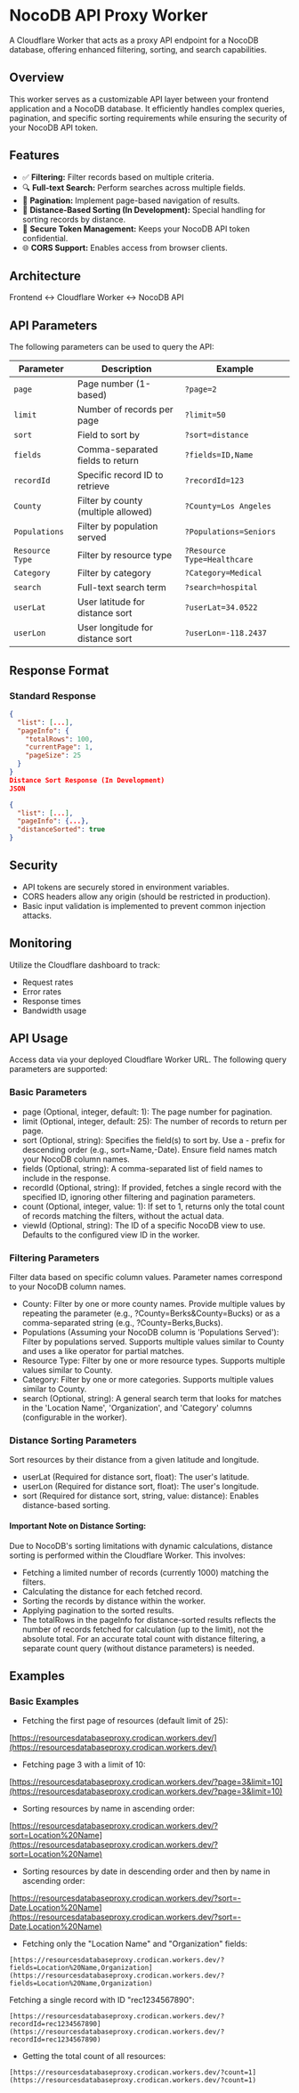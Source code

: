 # NocoDB API Proxy Worker

A Cloudflare Worker that acts as a proxy API endpoint for a NocoDB database, offering enhanced filtering, sorting, and search capabilities.

## Overview

This worker serves as a customizable API layer between your frontend application and a NocoDB database. It efficiently handles complex queries, pagination, and specific sorting requirements while ensuring the security of your NocoDB API token.

## Features

* ✅ **Filtering:** Filter records based on multiple criteria.
* 🔍 **Full-text Search:** Perform searches across multiple fields.
* 📄 **Pagination:** Implement page-based navigation of results.
* 🧭 **Distance-Based Sorting (In Development):** Special handling for sorting records by distance.
* 🔐 **Secure Token Management:** Keeps your NocoDB API token confidential.
* 🌐 **CORS Support:** Enables access from browser clients.

## Architecture

Frontend ↔ Cloudflare Worker ↔ NocoDB API


## API Parameters

The following parameters can be used to query the API:

| Parameter     | Description                                    | Example                       |
|---------------|------------------------------------------------|-------------------------------|
| `page`        | Page number (1-based)                          | `?page=2`                     |
| `limit`       | Number of records per page                     | `?limit=50`                    |
| `sort`        | Field to sort by                               | `?sort=distance`               |
| `fields`      | Comma-separated fields to return               | `?fields=ID,Name`              |
| `recordId`    | Specific record ID to retrieve                | `?recordId=123`                |
| `County`      | Filter by county (multiple allowed)          | `?County=Los Angeles`          |
| `Populations` | Filter by population served                   | `?Populations=Seniors`        |
| `Resource Type`| Filter by resource type                      | `?Resource Type=Healthcare`    |
| `Category`    | Filter by category                             | `?Category=Medical`            |
| `search`      | Full-text search term                          | `?search=hospital`             |
| `userLat`     | User latitude for distance sort              | `?userLat=34.0522`             |
| `userLon`     | User longitude for distance sort             | `?userLon=-118.2437`            |

## Response Format

### Standard Response

```json
{
  "list": [...],
  "pageInfo": {
    "totalRows": 100,
    "currentPage": 1,
    "pageSize": 25
  }
}
Distance Sort Response (In Development)
JSON

{
  "list": [...],
  "pageInfo": {...},
  "distanceSorted": true
}
```

## Security

- API tokens are securely stored in environment variables.
- CORS headers allow any origin (should be restricted in production).
- Basic input validation is implemented to prevent common injection attacks.

## Monitoring

Utilize the Cloudflare dashboard to track:

- Request rates
- Error rates
- Response times
- Bandwidth usage

## API Usage
Access data via your deployed Cloudflare Worker URL. The following query parameters are supported:

### Basic Parameters

- page (Optional, integer, default: 1): The page number for pagination.
- limit (Optional, integer, default: 25): The number of records to return per page.
- sort (Optional, string): Specifies the field(s) to sort by. Use a - prefix for descending order (e.g., sort=Name,-Date). Ensure field names match your NocoDB column names.
- fields (Optional, string): A comma-separated list of field names to include in the response.
- recordId (Optional, string): If provided, fetches a single record with the specified ID, ignoring other filtering and pagination parameters.
- count (Optional, integer, value: 1): If set to 1, returns only the total count of records matching the filters, without the actual data.
- viewId (Optional, string): The ID of a specific NocoDB view to use. Defaults to the configured view ID in the worker.

### Filtering Parameters
Filter data based on specific column values. Parameter names correspond to your NocoDB column names.

- County: Filter by one or more county names. Provide multiple values by repeating the parameter (e.g., ?County=Berks&County=Bucks) or as a comma-separated string (e.g., ?County=Berks,Bucks).
- Populations (Assuming your NocoDB column is 'Populations Served'): Filter by populations served. Supports multiple values similar to County and uses a like operator for partial matches.
- Resource Type: Filter by one or more resource types. Supports multiple values similar to County.
- Category: Filter by one or more categories. Supports multiple values similar to County.
- search (Optional, string): A general search term that looks for matches in the 'Location Name', 'Organization', and 'Category' columns (configurable in the worker).

### Distance Sorting Parameters
Sort resources by their distance from a given latitude and longitude.

- userLat (Required for distance sort, float): The user's latitude.
- userLon (Required for distance sort, float): The user's longitude.
- sort (Required for distance sort, string, value: distance): Enables distance-based sorting.

#### Important Note on Distance Sorting: 

Due to NocoDB's sorting limitations with dynamic calculations, distance sorting is performed within the Cloudflare Worker. This involves:

- Fetching a limited number of records (currently 1000) matching the filters.
- Calculating the distance for each fetched record.
- Sorting the records by distance within the worker.
- Applying pagination to the sorted results.
- The totalRows in the pageInfo for distance-sorted results reflects the number of records fetched for calculation (up to the limit), not the absolute total. For an accurate total count with distance filtering, a separate count query (without distance parameters) is needed.

## Examples

### Basic Examples

- Fetching the first page of resources (default limit of 25):


[https://resourcesdatabaseproxy.crodican.workers.dev/](https://resourcesdatabaseproxy.crodican.workers.dev/)

- Fetching page 3 with a limit of 10:

[https://resourcesdatabaseproxy.crodican.workers.dev/?page=3&limit=10](https://resourcesdatabaseproxy.crodican.workers.dev/?page=3&limit=10)

- Sorting resources by name in ascending order:

[https://resourcesdatabaseproxy.crodican.workers.dev/?sort=Location%20Name](https://resourcesdatabaseproxy.crodican.workers.dev/?sort=Location%20Name)

- Sorting resources by date in descending order and then by name in ascending order:

[https://resourcesdatabaseproxy.crodican.workers.dev/?sort=-Date,Location%20Name](https://resourcesdatabaseproxy.crodican.workers.dev/?sort=-Date,Location%20Name)

- Fetching only the "Location Name" and "Organization" fields:

```
[https://resourcesdatabaseproxy.crodican.workers.dev/?fields=Location%20Name,Organization](https://resourcesdatabaseproxy.crodican.workers.dev/?fields=Location%20Name,Organization)
```

Fetching a single record with ID "rec1234567890":

```
[https://resourcesdatabaseproxy.crodican.workers.dev/?recordId=rec1234567890](https://resourcesdatabaseproxy.crodican.workers.dev/?recordId=rec1234567890)
```

- Getting the total count of all resources:

```
[https://resourcesdatabaseproxy.crodican.workers.dev/?count=1](https://resourcesdatabaseproxy.crodican.workers.dev/?count=1)
```

